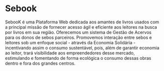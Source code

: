 # Sebook
SebooK é uma Plataforma Web dedicada aos amantes de livros usados com a principal missão de fornecer acesso ágil e eficiente aos leitores
na busca por livros em sua região. Oferecemos um sistema de Gestão de Acervos para os donos de sebos parceiros. Promovemos interação entre
sebos e leitores sob um enfoque social - através da Economia Solidária - incentivando assim o consumo sustentável, pois, além de garantir
economia ao leitor, trará visibilidade aos empreendedores desse mercado, estimulando e fomentando de forma ecológica o consumo dessas
obras dentro e fora dos grandes centros.
